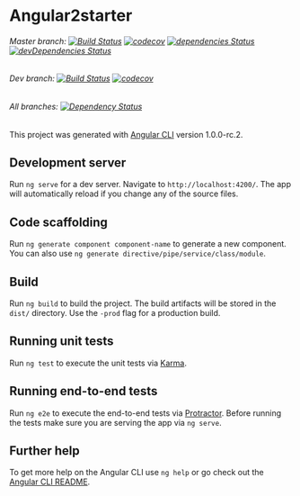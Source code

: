 # Angular2starter

###### Master branch: [![Build Status](https://travis-ci.org/Headcult/Angular2Starter.svg?branch=master)](https://travis-ci.org/Headcult/Angular2Starter) [![codecov](https://codecov.io/gh/Headcult/Angular2Starter/branch/master/graph/badge.svg)](https://codecov.io/gh/Headcult/Angular2Starter) [![dependencies Status](https://david-dm.org/Headcult/Angular2Starter/status.svg)](https://david-dm.org/Headcult/Angular2Starter) [![devDependencies Status](https://david-dm.org/Headcult/Angular2Starter/dev-status.svg)](https://david-dm.org/Headcult/Angular2Starter?type=dev)

###### Dev branch: [![Build Status](https://travis-ci.org/Headcult/Angular2Starter.svg?branch=dev)](https://travis-ci.org/Headcult/Angular2Starter) [![codecov](https://codecov.io/gh/Headcult/Angular2Starter/branch/dev/graph/badge.svg)](https://codecov.io/gh/Headcult/Angular2Starter)

###### All branches: [![Dependency Status](https://dependencyci.com/github/Headcult/Angular2Starter/badge)](https://dependencyci.com/github/Headcult/Angular2Starter)

This project was generated with [Angular CLI](https://github.com/angular/angular-cli) version 1.0.0-rc.2.

## Development server
Run `ng serve` for a dev server. Navigate to `http://localhost:4200/`. The app will automatically reload if you change any of the source files.

## Code scaffolding

Run `ng generate component component-name` to generate a new component. You can also use `ng generate directive/pipe/service/class/module`.

## Build

Run `ng build` to build the project. The build artifacts will be stored in the `dist/` directory. Use the `-prod` flag for a production build.

## Running unit tests

Run `ng test` to execute the unit tests via [Karma](https://karma-runner.github.io).

## Running end-to-end tests

Run `ng e2e` to execute the end-to-end tests via [Protractor](http://www.protractortest.org/).
Before running the tests make sure you are serving the app via `ng serve`.

## Further help

To get more help on the Angular CLI use `ng help` or go check out the [Angular CLI README](https://github.com/angular/angular-cli/blob/master/README.md).
